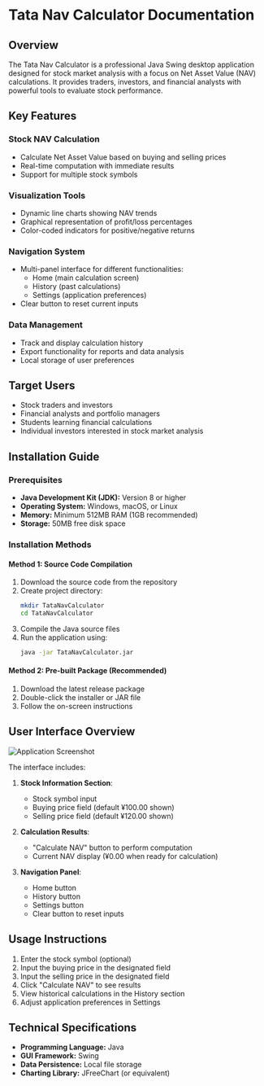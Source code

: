 # Tata Nav Calculator Documentation

## Overview
The Tata Nav Calculator is a professional Java Swing desktop application designed for stock market analysis with a focus on Net Asset Value (NAV) calculations. It provides traders, investors, and financial analysts with powerful tools to evaluate stock performance.

## Key Features

### Stock NAV Calculation
- Calculate Net Asset Value based on buying and selling prices
- Real-time computation with immediate results
- Support for multiple stock symbols

### Visualization Tools
- Dynamic line charts showing NAV trends
- Graphical representation of profit/loss percentages
- Color-coded indicators for positive/negative returns

### Navigation System
- Multi-panel interface for different functionalities:
  - Home (main calculation screen)
  - History (past calculations)
  - Settings (application preferences)
- Clear button to reset current inputs

### Data Management
- Track and display calculation history
- Export functionality for reports and data analysis
- Local storage of user preferences

## Target Users
- Stock traders and investors
- Financial analysts and portfolio managers
- Students learning financial calculations
- Individual investors interested in stock market analysis

## Installation Guide

### Prerequisites
- **Java Development Kit (JDK):** Version 8 or higher
- **Operating System:** Windows, macOS, or Linux
- **Memory:** Minimum 512MB RAM (1GB recommended)
- **Storage:** 50MB free disk space

### Installation Methods

#### Method 1: Source Code Compilation
1. Download the source code from the repository
2. Create project directory:
   ```bash
   mkdir TataNavCalculator
   cd TataNavCalculator
   ```
3. Compile the Java source files
4. Run the application using:
   ```bash
   java -jar TataNavCalculator.jar
   ```

#### Method 2: Pre-built Package (Recommended)
1. Download the latest release package
2. Double-click the installer or JAR file
3. Follow the on-screen instructions

## User Interface Overview

![Application Screenshot](image.png)

The interface includes:
1. **Stock Information Section**:
   - Stock symbol input
   - Buying price field (default ¥100.00 shown)
   - Selling price field (default ¥120.00 shown)

2. **Calculation Results**:
   - "Calculate NAV" button to perform computation
   - Current NAV display (¥0.00 when ready for calculation)

3. **Navigation Panel**:
   - Home button
   - History button
   - Settings button
   - Clear button to reset inputs

## Usage Instructions
1. Enter the stock symbol (optional)
2. Input the buying price in the designated field
3. Input the selling price in the designated field
4. Click "Calculate NAV" to see results
5. View historical calculations in the History section
6. Adjust application preferences in Settings

## Technical Specifications
- **Programming Language:** Java
- **GUI Framework:** Swing
- **Data Persistence:** Local file storage
- **Charting Library:** JFreeChart (or equivalent)

